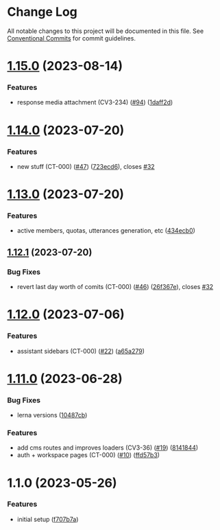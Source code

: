 # Change Log

All notable changes to this project will be documented in this file.
See [Conventional Commits](https://conventionalcommits.org) for commit guidelines.

# [1.15.0](https://github.com/voiceflow/frontend/compare/@voiceflow-meta/jest-config@1.14.0...@voiceflow-meta/jest-config@1.15.0) (2023-08-14)

### Features

* response media attachment (CV3-234) ([#94](https://github.com/voiceflow/frontend/issues/94)) ([1daff2d](https://github.com/voiceflow/frontend/commit/1daff2de081e11ce218a43e2ad124e3b38c7da2d))

# [1.14.0](https://github.com/voiceflow/frontend/compare/@voiceflow-meta/jest-config@1.12.1...@voiceflow-meta/jest-config@1.14.0) (2023-07-20)

### Features

* new stuff (CT-000) ([#47](https://github.com/voiceflow/frontend/issues/47)) ([723ecd6](https://github.com/voiceflow/frontend/commit/723ecd688833af5a3af549c68b1a949c1f733db1)), closes [#32](https://github.com/voiceflow/frontend/issues/32)

# [1.13.0](https://github.com/voiceflow/frontend/compare/@voiceflow-meta/jest-config@1.12.0...@voiceflow-meta/jest-config@1.13.0) (2023-07-20)

### Features

* active members, quotas, utterances generation, etc ([434ecb0](https://github.com/voiceflow/frontend/commit/434ecb05818743a37d566a2c91e5961a611648b4))

## [1.12.1](https://github.com/voiceflow/frontend/compare/@voiceflow-meta/jest-config@1.13.0...@voiceflow-meta/jest-config@1.12.1) (2023-07-20)

### Bug Fixes

* revert last day worth of comits (CT-000) ([#46](https://github.com/voiceflow/frontend/issues/46)) ([26f367e](https://github.com/voiceflow/frontend/commit/26f367e8f66e5d59de3e0d23f80bb40b6d2a6b05)), closes [#32](https://github.com/voiceflow/frontend/issues/32)

# [1.12.0](https://github.com/voiceflow/frontend/compare/@voiceflow-meta/jest-config@1.11.0...@voiceflow-meta/jest-config@1.12.0) (2023-07-06)

### Features

* assistant sidebars (CT-000) ([#22](https://github.com/voiceflow/frontend/issues/22)) ([a65a279](https://github.com/voiceflow/frontend/commit/a65a2798c58a57d28041fb5efd2cabe9a38d022b))

# [1.11.0](https://github.com/voiceflow/frontend/compare/@voiceflow-meta/jest-config@1.1.0...@voiceflow-meta/jest-config@1.11.0) (2023-06-28)

### Bug Fixes

* lerna versions ([10487cb](https://github.com/voiceflow/frontend/commit/10487cb152375530112422220996c1b879d84684))

### Features

* add cms routes and improves loaders (CV3-36) ([#19](https://github.com/voiceflow/frontend/issues/19)) ([8141844](https://github.com/voiceflow/frontend/commit/81418447e07ee16873945b3515b9083e961d18a8))
* auth + workspace pages (CT-000) ([#10](https://github.com/voiceflow/frontend/issues/10)) ([ffd57b3](https://github.com/voiceflow/frontend/commit/ffd57b321a0aa4c06a503126e3f85429cbdf7268))

# 1.1.0 (2023-05-26)

### Features

* initial setup ([f707b7a](https://github.com/voiceflow/frontend/commit/f707b7a1e4dd1e3856248638e196f3b0286b8c4b))
